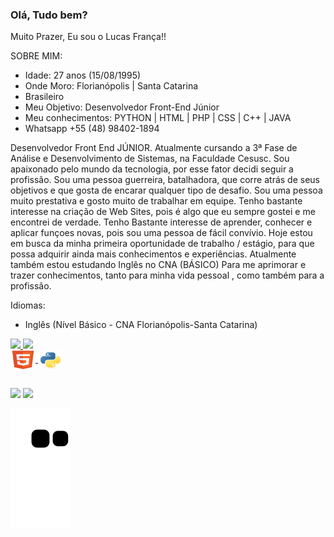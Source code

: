 ### Olá, Tudo bem?
Muito Prazer, Eu sou o Lucas França!!

SOBRE MIM:

- Idade: 27 anos (15/08/1995)
- Onde Moro: Florianópolis  | Santa Catarina
- Brasileiro
- Meu Objetivo: Desenvolvedor Front-End Júnior
- Meu conhecimentos: PYTHON | HTML | PHP | CSS | C++ | JAVA
- Whatsapp +55 (48) 98402-1894

Desenvolvedor Front End JÚNIOR.
Atualmente cursando a 3ª Fase de Análise e Desenvolvimento de Sistemas, na Faculdade Cesusc.
Sou apaixonado pelo mundo da tecnologia, por esse fator decidi seguir a profissão.
Sou uma pessoa guerreira, batalhadora, que corre atrás de seus objetivos e que gosta de encarar qualquer tipo de desafio.
Sou uma pessoa muito prestativa e gosto muito de trabalhar em equipe.
Tenho bastante interesse na criação de Web Sites, pois é algo que eu sempre gostei e me encontrei de verdade.
Tenho Bastante interesse de aprender, conhecer e aplicar funçoes novas, pois sou uma pessoa de fácil convívio.
Hoje estou em busca da minha primeira oportunidade de trabalho / estágio, para que possa adquirir ainda mais conhecimentos e experiências.
Atualmente também estou estudando Inglês no CNA (BÁSICO)
Para me aprimorar e trazer conhecimentos, tanto para minha vida pessoal , como também para a profissão.

 Idiomas: 

- Inglês (Nível Básico - CNA Florianópolis-Santa Catarina)





<div>
  <a href="https://beacons.al/lucas-fra1508>">
  <img height="180em" src="https://github-readme-stats.vercel.app/api?username=lucas-fra1508&show_icons=false&theme=darkclude_all_commits=true&count_private=true"/>
  <img height="180em" src="https://github-readme-stats.vercel.app/api/top-langs/?username=lucas-fra1508act&langs_count=7&theme=dark
</div>
                           
<div style="display: inline_block"><br> 
  <img align="center" alt="Rafa-HTML" height="30" width="40" src="https://raw.githubusercontent.com/devicons/devicon/master/icons/html5/html5-original.svg">
  <img align="center" alt="Rafa-Python" height="30" width="40" src="https://raw.githubusercontent.com/devicons/devicon/master/icons/python/python-original.svg">


  
  ##
  
 <div>
   <a href="https://instagram.com/lucas_fra23" target="_blank"><img src="https://img.shields.io/badge/-Instagram-%23E4405F?style=for-the-badge&logo=instagram&logoColor=white" target="_blank"></a>
   <a href="https://www.linkedin.com/in/lucasfrança95" target="_blank"><img src="https://img.shields.io/badge/-LinkedIn-%230077B5?style=for-the-badge&logo=linkedin&logoColor=white" target="_blank"></a>
 
 ![Snake animation](https://github.com/rafaballerini/rafaballerini/blob/output/github-contribution-grid-snake.svg)
 
</div>
